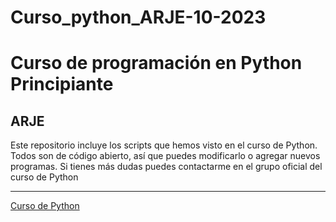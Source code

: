 ﻿# Curso_python_ARJE-10-2023
<h1>Curso de programación en Python Principiante</h1>
<h2>ARJE</h2>
<p>Este repositorio incluye los scripts que hemos visto en el curso de Python. Todos son de código abierto, así que puedes modificarlo o agregar nuevos programas. Si tienes más dudas puedes contactarme en el grupo oficial del curso de Python</p>
<hr>
<a href='https://arjeclub.org/curso-python'>Curso de Python</a>
